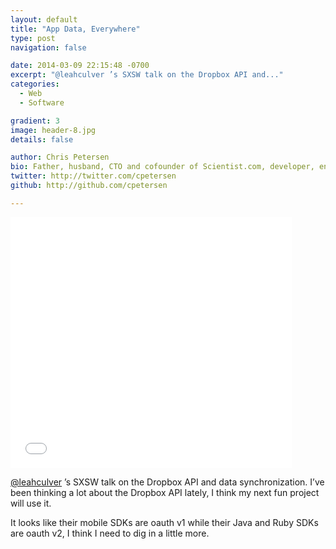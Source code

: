 ```yaml
---
layout: default
title: "App Data, Everywhere"
type: post
navigation: false

date: 2014-03-09 22:15:48 -0700
excerpt: "@leahculver ’s SXSW talk on the Dropbox API and..."
categories:
  - Web
  - Software

gradient: 3
image: header-8.jpg
details: false

author: Chris Petersen
bio: Father, husband, CTO and cofounder of Scientist.com, developer, entrepreneur and technologist.
twitter: http://twitter.com/cpetersen
github: http://github.com/cpetersen

---
```


<iframe class="embedly-embed" src="//cdn.embedly.com/widgets/media.html?src=https%3A%2F%2Fspeakerdeck.com%2Fplayer%2Fd7bb75408a1201314fd82e495bfddc49&url=https%3A%2F%2Fspeakerdeck.com%2Fleah%2Fapp-data-everywhere-cross-device-content-sharing&image=https%3A%2F%2Fspeakerd.s3.amazonaws.com%2Fpresentations%2Fd7bb75408a1201314fd82e495bfddc49%2Fslide_0.jpg&key=d815972c91e546edb5d2d02e509f8b1c&type=text%2Fhtml&schema=speakerdeck" width="450" height="401" scrolling="no" frameborder="0" allowfullscreen></iframe>

 [@leahculver](https://twitter.com/leahculver) ’s SXSW talk on the Dropbox API and data synchronization. I’ve been thinking a lot about the Dropbox API lately, I think my next fun project will use it.  

 It looks like their mobile SDKs are oauth v1 while their Java and Ruby SDKs are oauth v2, I think I need to dig in a little more. 
